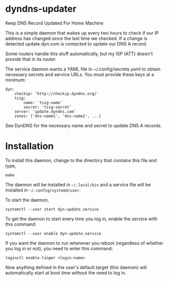 # dyndns-updater
Keep DNS Record Updated For Home Machine

This is a simple daemon that wakes up every two hours to check if our
IP address has changed since the last time we checked.  If a change is
detected update.dyn.com is contacted to update our DNS A record.

Some routers handle this stuff automatically, but my ISP (ATT) doesn't
provide that in its router.

The service daemon wants a YAML file in ~/.config/secrets.yaml to
obtain necessary secrets and service URLs.  You must provide these
keys at a minimum:

    dyn:
        checkip: 'http://checkip.dyndns.org/'
        tsig:
            name: 'tsig-name'
            secret: 'tsig-secret'
        server: 'update.dyndns.com'
        zones: ['dns-name1', 'dns-name2', ...]

See DynDNS for the necessary name and secret to update DNS A records.

# Installation
To install this daemon, change to the directory that contains this
file and type,

    make

The daemon will be installed in `~/.local/bin` and a service file will
be installed in `~/.config/systemd/user`.

To start the daemon,

    systemctl --user start dyn-update.service

To get the daemon to start every time you log in, enable the service
with this command:

    systemctl --user enable dyn-update.service

If you want the daemon to run whenever you reboot (regardless of
whether you log in or not), you need to enter this command:

    loginctl enable-linger <login-name>

Now anything defined in the user's default.target (this daemon) will
automatically start at boot time without the need to log in.

